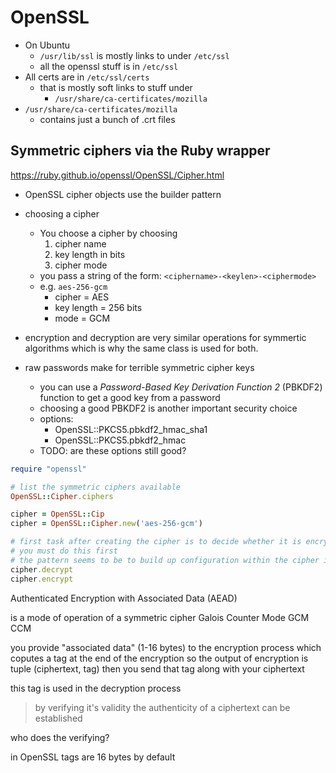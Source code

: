 # OpenSSL

* On Ubuntu
    * `/usr/lib/ssl` is mostly links to under `/etc/ssl`
    * all the openssl stuff is in `/etc/ssl`
* All certs are in `/etc/ssl/certs`
	* that is mostly soft links to stuff under
		* `/usr/share/ca-certificates/mozilla`
* `/usr/share/ca-certificates/mozilla`
	* contains just a bunch of .crt files


## Symmetric ciphers via the Ruby wrapper

https://ruby.github.io/openssl/OpenSSL/Cipher.html

* OpenSSL cipher objects use the builder pattern
* choosing a cipher
    * You choose a cipher by choosing
        1. cipher name
        2. key length in bits
        3. cipher mode
    * you pass a string of the form: `<ciphername>-<keylen>-<ciphermode>`
    * e.g. `aes-256-gcm`
        * cipher = AES
        * key length = 256 bits
        * mode = GCM

* encryption and decryption are very similar operations for symmertic algorithms which is why the same class is used for both.
* raw passwords make for terrible symmetric cipher keys
    * you can use a _Password-Based Key Derivation Function 2_ (PBKDF2) function to get a good key from a password
    * choosing a good PBKDF2 is another important security choice
    * options:
        *  OpenSSL::PKCS5.pbkdf2_hmac_sha1
        *  OpenSSL::PKCS5.pbkdf2_hmac
    * TODO: are these options still good?

```ruby
require "openssl"

# list the symmetric ciphers available
OpenSSL::Cipher.ciphers

cipher = OpenSSL::Cip
cipher = OpenSSL::Cipher.new('aes-256-gcm')

# first task after creating the cipher is to decide whether it is encrypting or decrypting
# you must do this first
# the pattern seems to be to build up configuration within the cipher instance by setting options so this option must be set first because it can erase some other config
cipher.decrypt
cipher.encrypt
```

Authenticated Encryption with Associated Data (AEAD)

is a mode of operation of a symmetric cipher
    Galois Counter Mode GCM
    CCM

you provide "associated data" (1-16 bytes) to the encryption process
which coputes a tag at the end of the encryption
so the output of encryption is tuple (ciphertext, tag)
then you send that tag along with your ciphertext

this tag is used in the decryption process

> by verifying it's validity the authenticity of a ciphertext can be established

who does the verifying?

in OpenSSL tags are 16 bytes by default